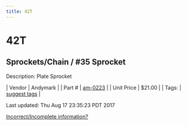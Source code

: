 ```yaml
---
title: 42T
---
```


# 42T
## Sprockets/Chain / #35 Sprocket
Description: 	Plate Sprocket 

| Vendor | Andymark | 
| Part # | [am-0223](http://www.andymark.com/Sprocket-p/am-0223.htm) | 
| Unit Price | $21.00 | 
| Tags: | [suggest tags](https://docs.google.com/forms/d/e/1FAIpQLSeWyY8v3RgOty-MyWmh9U0iivNYN_molChYyS-0U-o-kOAv_g/viewform) | 

Last updated: Thu Aug 17 23:35:23 PDT 2017

 [Incorrect/Incomplete information?](https://docs.google.com/forms/d/e/1FAIpQLSeWyY8v3RgOty-MyWmh9U0iivNYN_molChYyS-0U-o-kOAv_g/viewform)